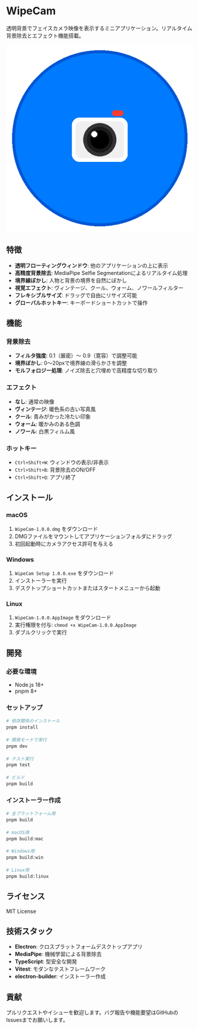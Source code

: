 # WipeCam

透明背景でフェイスカメラ映像を表示するミニアプリケーション。リアルタイム背景除去とエフェクト機能搭載。

![WipeCam](assets/icon.png)

## 特徴

- **透明フローティングウィンドウ**: 他のアプリケーションの上に表示
- **高精度背景除去**: MediaPipe Selfie Segmentationによるリアルタイム処理
- **境界線ぼかし**: 人物と背景の境界を自然にぼかし
- **視覚エフェクト**: ヴィンテージ、クール、ウォーム、ノワールフィルター
- **フレキシブルサイズ**: ドラッグで自由にリサイズ可能
- **グローバルホットキー**: キーボードショートカットで操作

## 機能

### 背景除去
- **フィルタ強度**: 0.1（厳密）〜 0.9（寛容）で調整可能
- **境界ぼかし**: 0〜20pxで境界線の滑らかさを調整
- **モルフォロジー処理**: ノイズ除去と穴埋めで高精度な切り取り

### エフェクト
- **なし**: 通常の映像
- **ヴィンテージ**: 暖色系の古い写真風
- **クール**: 青みがかった冷たい印象  
- **ウォーム**: 暖かみのある色調
- **ノワール**: 白黒フィルム風

### ホットキー
- `Ctrl+Shift+W`: ウィンドウの表示/非表示
- `Ctrl+Shift+B`: 背景除去のON/OFF
- `Ctrl+Shift+Q`: アプリ終了

## インストール

### macOS
1. `WipeCam-1.0.0.dmg` をダウンロード
2. DMGファイルをマウントしてアプリケーションフォルダにドラッグ
3. 初回起動時にカメラアクセス許可を与える

### Windows
1. `WipeCam Setup 1.0.0.exe` をダウンロード
2. インストーラーを実行
3. デスクトップショートカットまたはスタートメニューから起動

### Linux
1. `WipeCam-1.0.0.AppImage` をダウンロード
2. 実行権限を付与: `chmod +x WipeCam-1.0.0.AppImage`
3. ダブルクリックで実行

## 開発

### 必要な環境
- Node.js 18+
- pnpm 8+

### セットアップ
```bash
# 依存関係のインストール
pnpm install

# 開発モードで実行
pnpm dev

# テスト実行
pnpm test

# ビルド
pnpm build
```

### インストーラー作成
```bash
# 全プラットフォーム用
pnpm build

# macOS用
pnpm build:mac

# Windows用  
pnpm build:win

# Linux用
pnpm build:linux
```

## ライセンス

MIT License

## 技術スタック

- **Electron**: クロスプラットフォームデスクトップアプリ
- **MediaPipe**: 機械学習による背景除去
- **TypeScript**: 型安全な開発
- **Vitest**: モダンなテストフレームワーク
- **electron-builder**: インストーラー作成

## 貢献

プルリクエストやイシューを歓迎します。バグ報告や機能要望はGitHubのIssuesまでお願いします。